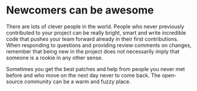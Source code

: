 # Newcomers can be awesome

There are lots of clever people in the world. People who never previously
contributed to your project can be really bright, smart and write
incredible code that pushes your team forward already in their first
contributions. When responding to questions and providing review comments on
changes, remember that being new in the project does not necessarily imply that
someone is a rookie in any other sense.

Sometimes you get the best patches and help from people you never met before
and who move on the next day never to come back. The open-source community can
be a warm and fuzzy place.
